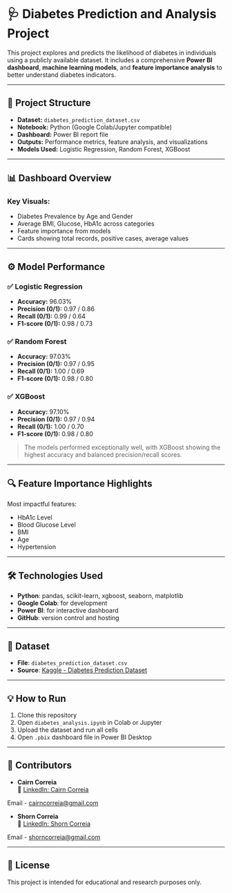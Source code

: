 # 🩺 Diabetes Prediction and Analysis Project

This project explores and predicts the likelihood of diabetes in individuals using a publicly available dataset. It includes a comprehensive **Power BI dashboard**, **machine learning models**, and **feature importance analysis** to better understand diabetes indicators.

---

## 📂 Project Structure

- **Dataset:** `diabetes_prediction_dataset.csv`
- **Notebook:** Python (Google Colab/Jupyter compatible)
- **Dashboard:** Power BI report file
- **Outputs:** Performance metrics, feature analysis, and visualizations
- **Models Used:** Logistic Regression, Random Forest, XGBoost

---

## 📊 Dashboard Overview

### Key Visuals:

- Diabetes Prevalence by Age and Gender  
- Average BMI, Glucose, HbA1c across categories  
- Feature importance from models  
- Cards showing total records, positive cases, average values

---

## ⚙️ Model Performance

### ✅ Logistic Regression
- **Accuracy:** 96.03%  
- **Precision (0/1):** 0.97 / 0.86  
- **Recall (0/1):** 0.99 / 0.64  
- **F1-score (0/1):** 0.98 / 0.73  

### ✅ Random Forest
- **Accuracy:** 97.03%  
- **Precision (0/1):** 0.97 / 0.95  
- **Recall (0/1):** 1.00 / 0.69  
- **F1-score (0/1):** 0.98 / 0.80  

### ✅ XGBoost
- **Accuracy:** 97.10%  
- **Precision (0/1):** 0.97 / 0.94  
- **Recall (0/1):** 1.00 / 0.70  
- **F1-score (0/1):** 0.98 / 0.80  

> The models performed exceptionally well, with XGBoost showing the highest accuracy and balanced precision/recall scores.

---

## 🔍 Feature Importance Highlights

Most impactful features:
- HbA1c Level  
- Blood Glucose Level  
- BMI  
- Age  
- Hypertension  

---

## 🛠️ Technologies Used

- **Python**: pandas, scikit-learn, xgboost, seaborn, matplotlib  
- **Google Colab**: for development  
- **Power BI**: for interactive dashboard  
- **GitHub**: version control and hosting  

---

## 💾 Dataset

- **File**: `diabetes_prediction_dataset.csv`  
- **Source**: [Kaggle - Diabetes Prediction Dataset](https://www.kaggle.com/datasets/iammustafatz/diabetes-prediction-dataset)

---

## 💡 How to Run

1. Clone this repository  
2. Open `diabetes_analysis.ipynb` in Colab or Jupyter  
3. Upload the dataset and run all cells  
4. Open `.pbix` dashboard file in Power BI Desktop  

---

## 👥 Contributors

- **Cairn Correia**   
  🔗 [LinkedIn: Cairn Correia](https://www.linkedin.com/in/cairn-correia)
  
Email - cairncorreia@gmail.com

- **Shorn Correia**   
  🔗 [LinkedIn: Shorn Correia](https://www.linkedin.com/in/shorn-correia)

Email - shorncorreia@gmail.com

---

## 📃 License

This project is intended for educational and research purposes only.

